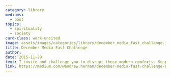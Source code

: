 ```yaml
---
category: library
mediums:
  - post
topics:
  - spirituality
  - society
card-class: work-uncited
image: assets/images/categories/library/december_media_fast_challenge.jpg
title: December Media Fast Challenge
author:
date: 2015-11-29
text: I invite and challenge you to disrupt these modern comforts. Suspend your disbelief and urges for just one month. Resist the temptation to fill boredom with other people's lives and opinions. Whether you think mass media is an incarnation of evil or a platform for cultural renaissance, I invite and challenge you to just turn it off and see what happens.
link: https://medium.com/@andrew.herman/december-media-fast-challenge-6c5ab286dc5
---
```

